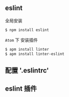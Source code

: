 ## eslint
全局安装
```sh
$ npm install eslint
```
`Atom` 下 安装插件
```sh
$ apm install linter
$ apm install linter-eslint
```
## 配置 '.eslintrc'

## eslint 插件
